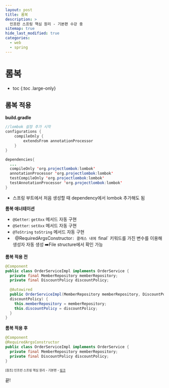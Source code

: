 ```yaml
---
layout: post
title: 롬복
description: >
  인프런 스프링 핵심 원리 - 기본편 수강 중
sitemap: true
hide_last_modified: true
categories:
  - web
  - spring
---
```


# 롬복

* toc
{:toc .large-only}

## 롬복 적용

__build.gradle__

```java
//lombok 설정 추가 시작
configurations {
	compileOnly {
		extendsFrom annotationProcessor
	}
}

dependencies{
  ...
  compileOnly 'org.projectlombok:lombok'
  annotationProcessor 'org.projectlombok:lombok'
  testCompileOnly 'org.projectlombok:lombok'
  testAnnotationProcessor 'org.projectlombok:lombok'
}
```
- 스프링 부트에서 처음 생성할 때 dependency에서 lombok 추가해도 됨


__롬복 애너테이션__ 

- `@Getter`: `getXxx` 메서드 자동 구현
- `@Setter`: `setXxx` 메서드 자동 구현
- `@ToString` `toString` 메서드 자동 구현
- ` `@RequiredArgsConstructor`: 클래스 내에 `final` 키워드를 가진 변수를 이용해 생성자 자동 생성 ➡️File structure에서 확인 가능

__롬복 적용 전__

```java
@Component
public class OrderServiceImpl implements OrderService {
  private final MemberRepository memberRepository;
  private final DiscountPolicy discountPolicy;
  
  @Autowired
  public OrderServiceImpl(MemberRepository memberRepository, DiscountPolicy
  discountPolicy) {
    this.memberRepository = memberRepository;
    this.discountPolicy = discountPolicy;
  }
}
```

__롬복 적용 후__

```java
@Component
@RequiredArgsConstructor
public class OrderServiceImpl implements OrderService {
  private final MemberRepository memberRepository;
  private final DiscountPolicy discountPolicy;
}
```

<span style="font-size:70%">[참조] 인프런 스프링 핵심 원리 - 기본편 - [링크](https://www.inflearn.com/course/%EC%8A%A4%ED%94%84%EB%A7%81-%ED%95%B5%EC%8B%AC-%EC%9B%90%EB%A6%AC-%EA%B8%B0%EB%B3%B8%ED%8E%B8)</span>

끝!
